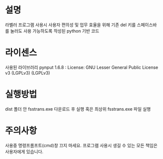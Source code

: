 # 설명
라벨러 프로그램 사용시 사용자 편의성 및 업무 효율을 위해 기존 del 키를 스페이스바를 눌러도 사용 가능하도록 작성된 python 기반 코드

# 라이센스
사용된 라이브러리
pynput 1.6.8 : License: GNU Lesser General Public License v3 (LGPLv3) (LGPLv3)

# 실행방법
dist 폴더 안 fsstrans.exe 다운로드 후 실행 혹은
최상위 fsstrans.exe 파일 실행

# 주의사항
사용중 명령프롬프트(cmd)창 끄지 마세요.
프로그램 사용시 생길 수 있는 모든 책임은 사용자에게 있습니다.
